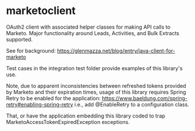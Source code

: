 # marketoclient
OAuth2 client with associated helper classes for making API calls to Marketo.
Major functionality around Leads, Activities, and Bulk Extracts supported.

See for background:
https://glenmazza.net/blog/entry/java-client-for-marketo

Test cases in the integration test folder provide examples of this library's use.

Note, due to apparent inconsistencies between refreshed tokens provided by Marketo and
their expiration times, usage of this library requires Spring Retry to be enabled for the application:
https://www.baeldung.com/spring-retry#enabling-spring-retry
i.e., add @EnableRetry to a configuration class.

That, or have the application embedding this library coded to trap MarketoAccessTokenExpiredException 
exceptions.
